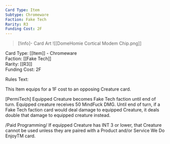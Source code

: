 ```yaml
---
Card Type: Item
Subtype: Chromeware
Faction: Fake Tech
Rarity: R3
Funding Cost: 2F
---
```

> [!info]- Card Art
> ![[DomeHomie Cortical Modem Chip.png]]

Card Type: [[Item]] - Chromeware  
Faction: [[Fake Tech]]  
Rarity: [[R3]]  
Funding Cost: 2F  

Rules Text:  

This Item equips for a 1F cost to an opposing Creature card.  

[PermiTech] Equipped Creature becomes Fake Tech faction until end of turn. 
Equipped creature receives 50 MindFuck DMG. 
Until end of turn, if a Fake Tech faction card would deal damage to equipped Creature, it deals double that damage to equipped creature instead.  

/Paid Programming/ If equipped Creature has INT 3 or lower, that Creature cannot be used unless they are paired with a Product and/or Service We Do EnjoyTM card.  